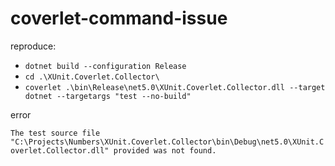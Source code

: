 # coverlet-command-issue

reproduce:

- `dotnet build --configuration Release`
- `cd .\XUnit.Coverlet.Collector\`
- `coverlet .\bin\Release\net5.0\XUnit.Coverlet.Collector.dll --target dotnet --targetargs "test --no-build"`

error

`The test source file "C:\Projects\Numbers\XUnit.Coverlet.Collector\bin\Debug\net5.0\XUnit.Coverlet.Collector.dll" provided was not found.`
